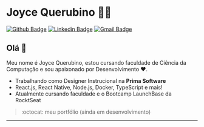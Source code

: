 # Joyce Querubino 👩‍💻
[![Github Badge](https://img.shields.io/badge/-Github-000?style=flat-square&logo=Github&logoColor=white&link=https://github.com/lucasgdb)](https://github.com/lucasgdb)
[![Linkedin Badge](https://img.shields.io/badge/-LinkedIn-blue?style=flat-square&logo=Linkedin&logoColor=white&link=https://www.linkedin.com/in/lucas-bittencourt/)](https://www.linkedin.com/in/lucas-bittencourt/)
[![Gmail Badge](https://img.shields.io/badge/-Gmail-c14438?style=flat-square&logo=Gmail&logoColor=white&link=mailto:lucasgdbittencourt@gmail.com)](mailto:lucasgdbittencourt@gmail.com)


## Olá 👋

Meu nome é Joyce Querubino, estou cursando faculdade de Ciência da Computação e sou apaixonado por Desenvolvimento ❤.

- Trabalhando como Designer Instrucional na **Prima Software**
- React.js, React Native, Node.js, Docker, TypeScript e mais!
- Atualmente cursando faculdade e o Bootcamp LaunchBase da RocktSeat 

> :octocat: meu portfólio (ainda em desenvolvimento) 
---
